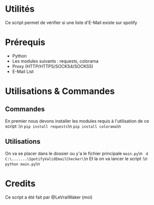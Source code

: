 # Utilités
Ce script permet de vérifier si une liste d'E-Mail existe sur spotify
# Prérequis
- Python
- Les modules suivants : requests, colorama
- Proxy (HTTP/HTTPS/SOCKS4/SOCKS5)
- E-Mail List
# Utilisations & Commandes
## Commandes
En premier nous devons installer les modules requis à l'utilisation de ce script :\n
```pip install requests```\n
```pip install colorama```\n
## Utilisations
On va se placer dans le dossier ou y'a le fichier principale ```main.py```\n
``` d C:\.......\SpotifyValidEmailChecker\```\n
Et la on va lancer le script :\n
```python main.py```\n
# Credits
Ce script a été fait par @LeVraiWaker (moi)
